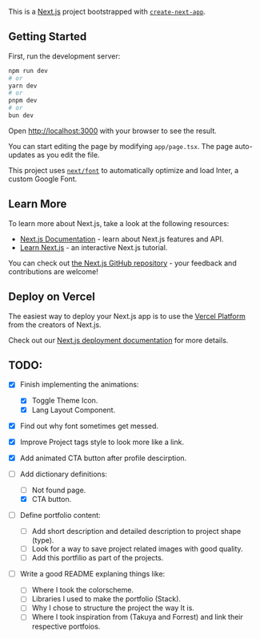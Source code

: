This is a [Next.js](https://nextjs.org/) project bootstrapped with [`create-next-app`](https://github.com/vercel/next.js/tree/canary/packages/create-next-app).

## Getting Started

First, run the development server:

```bash
npm run dev
# or
yarn dev
# or
pnpm dev
# or
bun dev
```

Open [http://localhost:3000](http://localhost:3000) with your browser to see the result.

You can start editing the page by modifying `app/page.tsx`. The page auto-updates as you edit the file.

This project uses [`next/font`](https://nextjs.org/docs/basic-features/font-optimization) to automatically optimize and load Inter, a custom Google Font.

## Learn More

To learn more about Next.js, take a look at the following resources:

- [Next.js Documentation](https://nextjs.org/docs) - learn about Next.js features and API.
- [Learn Next.js](https://nextjs.org/learn) - an interactive Next.js tutorial.

You can check out [the Next.js GitHub repository](https://github.com/vercel/next.js/) - your feedback and contributions are welcome!

## Deploy on Vercel

The easiest way to deploy your Next.js app is to use the [Vercel Platform](https://vercel.com/new?utm_medium=default-template&filter=next.js&utm_source=create-next-app&utm_campaign=create-next-app-readme) from the creators of Next.js.

Check out our [Next.js deployment documentation](https://nextjs.org/docs/deployment) for more details.

## TODO:

- [x] Finish implementing the animations:

  - [x] Toggle Theme Icon.
  - [x] Lang Layout Component.

- [x] Find out why font sometimes get messed.

- [x] Improve Project tags style to look more like a link.

- [x] Add animated CTA button after profile descirption.

- [ ] Add dictionary definitions:
  - [ ] Not found page.
  - [x] CTA button.

- [ ] Define portfolio content:

  - [ ] Add short description and detailed description to project shape (type).
  - [ ] Look for a way to save project related images with good quality.
  - [ ] Add this portfilio as part of the projects.

- [ ] Write a good README explaning things like:
  - [ ] Where I took the colorscheme.
  - [ ] Libraries I used to make the portfolio (Stack).
  - [ ] Why I chose to structure the project the way It is.
  - [ ] Where I took inspiration from (Takuya and Forrest) and link their respective portfoios.
